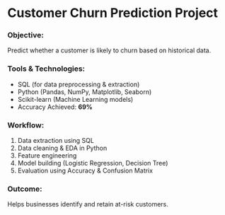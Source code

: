# Customer Churn Prediction Project

### Objective:
Predict whether a customer is likely to churn based on historical data.

### Tools & Technologies:
- SQL (for data preprocessing & extraction)
- Python (Pandas, NumPy, Matplotlib, Seaborn)
- Scikit-learn (Machine Learning models)
- Accuracy Achieved: **69%**

### Workflow:
1. Data extraction using SQL
2. Data cleaning & EDA in Python
3. Feature engineering
4. Model building (Logistic Regression, Decision Tree)
5. Evaluation using Accuracy & Confusion Matrix

### Outcome:
Helps businesses identify and retain at-risk customers.
